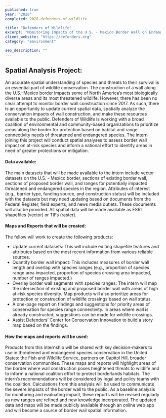 ```yaml
---
published: true
year: "2020"
completed: 2020-defenders-of-wildlife

title: "Defenders of Wildlife"
excerpt: "Monitoring Impacts of the U.S. - Mexico Border Wall on Endangered Wildlife"
client_website: "https://defenders.org"
category: "environment"

seo_description: ""
---
```


## Spatial Analysis Project:
An accurate spatial understanding of species and threats to their survival is an essential part of wildlife conservation. The construction of a wall along the U.S.–Mexico border impacts some of North America’s most biologically diverse areas and its most threatened wildlife. However, there has been no clear attempt to monitor border wall construction since 2017. As such, there is an opportunity to update current spatial data, spatially analyze the conservation impacts of wall construction, and make these resources available to the public. Defenders of Wildlife is working with a broad coalition of environmental and community-based organizations to prioritize areas along the border for protection based on habitat and range connectivity needs of threatened and endangered species. The intern joining this project will conduct spatial analyses to assess border wall impact on at-risk species and inform a national effort to identify areas in need of greater protections or mitigation.

#### Data available:
The main datasets that will be made available to the intern include vector datasets on the U.S. - Mexico border, sections of existing border wall, sections of proposed border wall, and ranges for potentially impacted threatened and endangered species in the region. Attributes of interest (e.g., barrier type, funding source, and construction status) will be included with the datasets but may need updating based on documents from the Federal Register, field experts, and news media outlets. These documents will also be provided. All spatial data will be made available as ESRI shapefiles (vector) or TIFs (raster).

#### Maps and Reports that will be created:
The fellow will work to create the following products:
- Update current datasets: This will include editing shapefile features and attributes based on the most recent information from various reliable sources. 
- Quantify border wall impact: This includes measures of border wall length and overlap with species ranges (e.g., proportion of species range area impacted, proportion of species crossing area impacted, number of ranges impacted.)
- Overlay border wall segments with species ranges: The intern will map the intersection of existing and proposed border wall with areas of high at-risk species diversity. Map products will also prioritize areas for protection or construction of wildlife crossings based on wall status.
- A one-page report on findings and suggestions for priority areas of conservation for species range connectivity. In areas where wall is already constructed, suggestions can be made for wildlife crossings.
- Assist Defenders’ Center for Conservation Innovation to build a story map based on the findings.

#### How the maps and reports will be used:
Products from this internship will be shared with key decision-makers to use in threatened and endangered species conservation in the United States: the Fish and Wildlife Service, partners on Capitol Hill, broader conservation communities. These maps and reports will highlight areas of the border where wall construction poses heightened threats to wildlife and to inform a national coalition effort to protect borderlands habitats. The intern’s recommendations will be considered by legal and policy teams with the coalition. Calculations from this analysis will be used to communicate the severe impacts of the border wall to the public. As a baseline analysis for monitoring and evaluating impact, these reports will be revised regularly as new ranges are refined and new knowledge incorporated. The updated data and maps will be made publicly available through an online web app and will become a source of border wall spatial information.